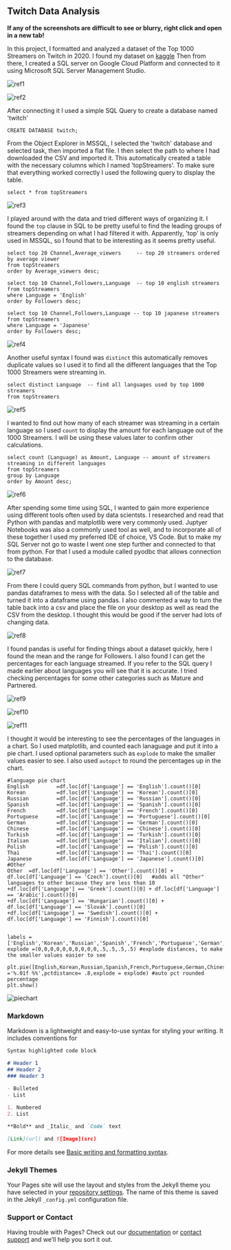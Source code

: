 ## Twitch Data Analysis

**If any of the screenshots are difficult to see or blurry, right click and open in a new tab!**

In this project, I formatted and analyzed a dataset of the Top 1000 Streamers on Twitch in 2020. I found my dataset on [kaggle](https://www.kaggle.com/datasets/aayushmishra1512/twitchdata) Then from there, I created a SQL server on Google Cloud Platform and connected to it using Microsoft SQL Server Management Studio. 

![ref1](https://user-images.githubusercontent.com/59485356/169712274-6f9f2792-8b23-44db-a908-282d8effa8eb.png)

![ref2](https://user-images.githubusercontent.com/59485356/169712288-3e2c3ad4-fd09-4f0b-9b0d-e29a3356ca3f.png)


After connecting it I used a simple SQL Query to create a database named 'twitch' 
```
CREATE DATABASE twitch;
```

From the Object Explorer in MSSQL, I selected the 'twitch' database and selected task, then imported a flat file. I then select the path to where I had downloaded the CSV and imported it. This automatically created a table with the necessary columns which I named 'topStreamers'. To make sure that everything worked correctly I used the following query to display the table.

```
select * from topStreamers	
```

![ref3](https://user-images.githubusercontent.com/59485356/169712444-8d139976-c923-4fb6-86e1-e723da94aa0b.png)

I played around with the data and tried different ways of organizing it. I found the `top` clause in SQL to be pretty useful to find the leading groups of streamers depending on what I had filtered it with. Apparently, 'top' is only used in MSSQL, so I found that to be interesting as it seems pretty useful. 


```
select top 20 Channel,Average_viewers	  -- top 20 streamers ordered by average viewer
from topStreamers	 
order by Average_viewers desc;
```
```
select top 10 Channel,Followers,Language  -- top 10 english streamers
from topStreamers
where Language = 'English'
order by Followers desc;
```
```
select top 10 Channel,Followers,Language -- top 10 japanese streamers
from topStreamers 
where Language = 'Japanese'
order by Followers desc;
```


![ref4](https://user-images.githubusercontent.com/59485356/169712860-910b9091-c6a1-4f76-8e21-b364de8eccac.png)


Another useful syntax I found was `distinct` this automatically removes duplicate values so I used it to find all the different languages that the Top 1000 Streamers were streaming in. 


```
select distinct Language  -- find all languages used by top 1000 streamers
from topStreamers
```


![ref5](https://user-images.githubusercontent.com/59485356/169713135-c744f0f2-a00f-43e0-926d-406daebd579c.png)


I wanted to find out how many of each streamer was streaming in a certain language so I used `count` to display the amount for each language out of the 1000 Streamers. I will be using these values later to confirm other calculations.


```
select count (Language) as Amount, Language -- amount of streamers streaming in different languages
from topStreamers
group by Language	
order by Amount desc;
```


![ref6](https://user-images.githubusercontent.com/59485356/169713522-ddb72699-ebca-47f2-b691-1a44bcb4d423.png)

After spending some time using SQL, I wanted to gain more experience using different tools often used by data scientsts. I researched and read that Python with pandas and matplotlib were very commonly used. Juptyer Notebooks was also a commonly used tool as well, and to incorporate all of these together I used my preferred IDE of choice, VS Code. But to make my SQL Server not go to waste I went one step further and connected to that from python. For that I used a module called pyodbc that allows connection to the database.



![ref7](https://user-images.githubusercontent.com/59485356/169714055-33d03da3-8327-408e-ac5a-a78836b7d886.png)

From there I could query SQL commands from python, but I wanted to use pandas dataframes to mess with the data. So I selected all of the table and turned it into a dataframe using pandas. I also commented a way to turn the table back into a csv and place the file on your desktop as well as read the CSV from the desktop. I thought this would be good if the server had lots of changing data.

![ref8](https://user-images.githubusercontent.com/59485356/169714585-398f08dd-8ce8-492c-94be-517a7ec70cc5.png)

I found pandas is useful for finding things about a dataset quickly, here I found the mean and the range for Followers. I also found I can get the percentages for each language streamed. If you refer to the SQL query I made earlier about languages you will see that it is accurate. I tried checking percentages for some other categories such as Mature and Partnered.
 

![ref9](https://user-images.githubusercontent.com/59485356/169737355-0a9c6ed7-a4d1-4f2a-8733-a1314d51b350.png)



![ref10](https://user-images.githubusercontent.com/59485356/169737404-ed4901f4-69e4-470a-a1b4-23714657198f.png)



![ref11](https://user-images.githubusercontent.com/59485356/169737522-ef7e19ee-fa3d-4942-b35c-5ee1f8f05eaf.png)


I thought it would be interesting to see the percentages of the languages in a chart. So I used matplotlib, and counted each lanaguage and put it into a pie chart. I used optional parameters such as `explode` to make the smaller values easier to see. I also used `autopct` to round the percentages up in the chart. 

```
#language pie chart
English         =df.loc[df['Language'] == 'English'].count()[0]   
Korean          =df.loc[df['Language'] == 'Korean'].count()[0]
Russian         =df.loc[df['Language'] == 'Russian'].count()[0]
Spanish         =df.loc[df['Language'] == 'Spanish'].count()[0]          
French          =df.loc[df['Language'] == 'French'].count()[0]
Portuguese      =df.loc[df['Language'] == 'Portuguese'].count()[0]
German          =df.loc[df['Language'] == 'German'].count()[0]
Chinese         =df.loc[df['Language'] == 'Chinese'].count()[0]
Turkish         =df.loc[df['Language'] == 'Turkish'].count()[0]
Italian         =df.loc[df['Language'] == 'Italian'].count()[0]         
Polish          =df.loc[df['Language'] == 'Polish'].count()[0]
Thai            =df.loc[df['Language'] == 'Thai'].count()[0]
Japanese        =df.loc[df['Language'] == 'Japanese'].count()[0]
#Other
Other  =df.loc[df['Language'] == 'Other'].count()[0] + df.loc[df['Language'] == 'Czech'].count()[0]   #adds all "Other" languages to other because they are less than 10
+df.loc[df['Language'] == 'Greek'].count()[0] + df.loc[df['Language'] == 'Arabic'].count()[0]  
+df.loc[df['Language'] == 'Hungarian'].count()[0] + df.loc[df['Language'] == 'Slovak'].count()[0]  
+df.loc[df['Language'] == 'Swedish'].count()[0] + df.loc[df['Language'] == 'Finnish'].count()[0]  


labels =['English','Korean','Russian','Spanish','French','Portuguese','German','Chinese','Turkish','Italian','Polish','Thai','Japanese','Other']
explode =(0,0,0,0,0,0,0,0,0,0,.5,.5,.5,.5) #explode distances, to make the smaller values easier to see

plt.pie([English,Korean,Russian,Spanish,French,Portuguese,German,Chinese,Turkish,Italian,Polish,Thai,Japanese,Other],labels=labels,autopct ='%.01f %%',pctdistance= .8,explode = explode) #auto pct rounded percentage
plt.show()   
```



![piechart](https://user-images.githubusercontent.com/59485356/169876533-0cf75190-57ea-49a9-b3ca-db8c9d7754ed.png)







### Markdown

Markdown is a lightweight and easy-to-use syntax for styling your writing. It includes conventions for

```markdown
Syntax highlighted code block

# Header 1
## Header 2
### Header 3
 
- Bulleted
- List

1. Numbered
2. List

**Bold** and _Italic_ and `Code` text

[Link](url) and ![Image](src)
```

For more details see [Basic writing and formatting syntax](https://docs.github.com/en/github/writing-on-github/getting-started-with-writing-and-formatting-on-github/basic-writing-and-formatting-syntax).

### Jekyll Themes

Your Pages site will use the layout and styles from the Jekyll theme you have selected in your [repository settings](https://github.com/LorenzoEscobar/lorenzo.github.io/settings/pages). The name of this theme is saved in the Jekyll `_config.yml` configuration file.

### Support or Contact

Having trouble with Pages? Check out our [documentation](https://docs.github.com/categories/github-pages-basics/) or [contact support](https://support.github.com/contact) and we’ll help you sort it out.
